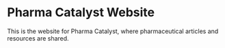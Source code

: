 # Pharma Catalyst Website
This is the website for Pharma Catalyst, where pharmaceutical articles and resources are shared.